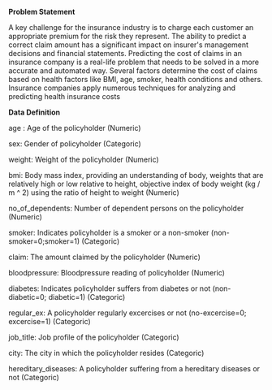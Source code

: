 **Problem Statement**

A key challenge for the insurance industry is to charge each customer an appropriate premium for the risk they represent. The ability to predict a correct claim amount has a significant impact on insurer's management decisions and financial statements. Predicting the cost of claims in an insurance company is a real-life problem that needs to be solved in a more accurate and automated way. Several factors determine the cost of claims based on health factors like BMI, age, smoker, health conditions and others. Insurance companies apply numerous techniques for analyzing and predicting health insurance costs

**Data Definition**

age : Age of the policyholder (Numeric)

sex: Gender of policyholder (Categoric)

weight: Weight of the policyholder (Numeric)

bmi: Body mass index, providing an understanding of body, weights that are relatively high or low relative to height, objective index of body weight (kg / m ^ 2) using the ratio of height to weight (Numeric)

no_of_dependents: Number of dependent persons on the policyholder (Numeric)

smoker: Indicates policyholder is a smoker or a non-smoker (non-smoker=0;smoker=1) (Categoric)

claim: The amount claimed by the policyholder (Numeric)

bloodpressure: Bloodpressure reading of policyholder (Numeric)

diabetes: Indicates policyholder suffers from diabetes or not (non-diabetic=0; diabetic=1) (Categoric)

regular_ex: A policyholder regularly excercises or not (no-excercise=0; excercise=1) (Categoric)

job_title: Job profile of the policyholder (Categoric)

city: The city in which the policyholder resides (Categoric)

hereditary_diseases: A policyholder suffering from a hereditary diseases or not (Categoric)
